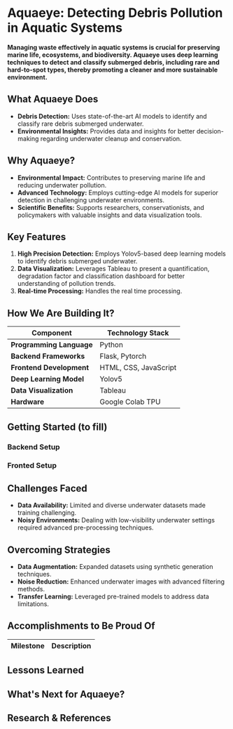 # Aquaeye: Detecting Debris Pollution in Aquatic Systems

**Managing waste effectively in aquatic systems is crucial for preserving marine life, ecosystems, and biodiversity. Aquaeye uses deep learning techniques to detect and classify submerged debris, including rare and hard-to-spot types, thereby promoting a cleaner and more sustainable environment.**

## What Aquaeye Does

- **Debris Detection:** Uses state-of-the-art AI models to identify and classify rare debris submerged underwater.
- **Environmental Insights:** Provides data and insights for better decision-making regarding underwater cleanup and conservation.

## Why Aquaeye?

- **Environmental Impact:** Contributes to preserving marine life and reducing underwater pollution.
- **Advanced Technology:** Employs cutting-edge AI models for superior detection in challenging underwater environments.
- **Scientific Benefits:** Supports researchers, conservationists, and policymakers with valuable insights and data visualization tools.

## Key Features

1. **High Precision Detection:** Employs Yolov5-based deep learning models to identify debris submerged underwater.
2. **Data Visualization:** Leverages Tableau to present a quantification, degradation factor and classification dashboard for better understanding of pollution trends.
3. **Real-time Processing:** Handles the real time processing.

## How We Are Building It?

| **Component**           | **Technology Stack**                          |
|--------------------------|-----------------------------------------------|
| **Programming Language** | Python                                       |
| **Backend Frameworks**   | Flask, Pytorch                    |
| **Frontend Development** | HTML, CSS, JavaScript                        |
| **Deep Learning Model**  | Yolov5                                   |
| **Data Visualization**   | Tableau                                      |
| **Hardware**             | Google Colab TPU                       |

## Getting Started (to fill)

### Backend Setup

### Fronted Setup  



## Challenges Faced

- **Data Availability:** Limited and diverse underwater datasets made training challenging.
- **Noisy Environments:** Dealing with low-visibility underwater settings required advanced pre-processing techniques.


## Overcoming Strategies

- **Data Augmentation:** Expanded datasets using synthetic generation techniques.
- **Noise Reduction:** Enhanced underwater images with advanced filtering methods.
- **Transfer Learning:** Leveraged pre-trained models to address data limitations.

## Accomplishments to Be Proud Of 

| **Milestone**              | **Description**                                |
|----------------------------|-----------------------------------------------|

## Lessons Learned 


## What's Next for Aquaeye?


## Research & References
